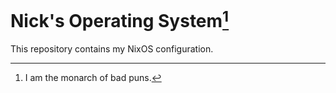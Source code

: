 # Nick's Operating System[^1]

[^1]: I am the monarch of bad puns.

This repository contains my NixOS configuration.
